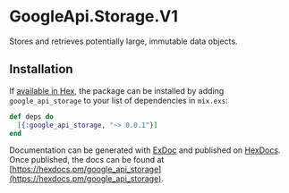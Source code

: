 # GoogleApi.Storage.V1

Stores and retrieves potentially large, immutable data objects.

## Installation

If [available in Hex](https://hex.pm/docs/publish), the package can be installed
by adding `google_api_storage` to your list of dependencies in `mix.exs`:

```elixir
def deps do
  [{:google_api_storage, "~> 0.0.1"}]
end
```

Documentation can be generated with [ExDoc](https://github.com/elixir-lang/ex_doc)
and published on [HexDocs](https://hexdocs.pm). Once published, the docs can
be found at [https://hexdocs.pm/google_api_storage](https://hexdocs.pm/google_api_storage).
